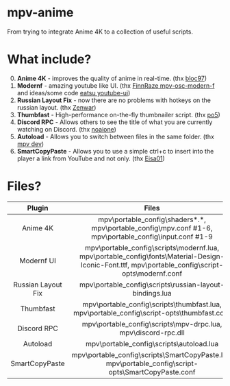 # mpv-anime

From trying to integrate Anime 4K to a collection of useful scripts.

# What include?
0. <b>Anime 4K</b> - improves the quality of anime in real-time. (thx [bloc97](https://github.com/bloc97/Anime4K))
1. <b>Modernf</b> - amazing youtube like UI. (thx [FinnRaze mpv-osc-modern-f](https://github.com/FinnRaze/mpv-osc-modern-f/tree/main) and ideas/some code [eatsu youtube-ui](https://github.com/eatsu/mpv-osc-youtube-ui))
2. <b>Russian Layout Fix</b> - now there are no problems with hotkeys on the russian layout. (thx [Zenwar](https://github.com/zenwarr/mpv-config/blob/master/scripts/russian-layout-bindings.lua))
3. <b>Thumbfast</b> - High-performance on-the-fly thumbnailer script. (thx [po5](https://github.com/po5/thumbfast))
4. <b>Discord RPC</b> - Allows others to see the title of what you are currently watching on Discord. (thx [noaione](https://github.com/noaione/mpv-discordRPC))
5. <b>Autoload</b> - Allows you to switch between files in the same folder. (thx [mpv dev](https://github.com/mpv-player/mpv/blob/master/TOOLS/lua/autoload.lua))
6. <b>SmartCopyPaste</b> - Allows you to use a simple ctrl+c to insert into the player a link from YouTube and not only. (thx [Eisa01](https://github.com/Eisa01/mpv-scripts))

# Files?
| Plugin | Files |
| :-: | :-: |
| Anime 4K | mpv\portable_config\shaders\*.*, mpv\portable_config\mpv.conf #1-6, mpv\portable_config\input.conf #1-9|
| Modernf UI | mpv\portable_config\scripts\modernf.lua, mpv\portable_config\fonts\Material-Design-Iconic-Font.ttf, mpv\portable_config\script-opts\modernf.conf |
| Russian Layout Fix | mpv\portable_config\scripts\russian-layout-bindings.lua |
| Thumbfast | mpv\portable_config\scripts\thumbfast.lua, mpv\portable_config\script-opts\thumbfast.conf |
| Discord RPC | mpv\portable_config\scripts\mpv-drpc.lua, mpv\discord-rpc.dll |
| Autoload | mpv\portable_config\scripts\autoload.lua |
| SmartCopyPaste | mpv\portable_config\scripts\SmartCopyPaste.lua, mpv\portable_config\script-opts\SmartCopyPaste.conf |
